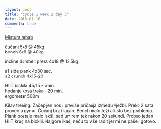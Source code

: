 ```yaml
---
layout: post
title: "cycle 1 week 2 day 3"
date: 2016-01-16
comments: true
---
```


[Mistura rehab](/snagata/log/2015/07/20/mistura-rehab/)

čučanj 5x8 @ 45kg  
bench 5x8 @ 40kg  

incline dumbell press 4x18 @ 12.5kg

a1 side plank 4x30 sec.  
a2 crunch 4x15-20  

HIIT bickila 45/15 - 7min.  
hodanje kosa traka - 20 min.  
ergometar 500m  

Kilav trening. Začepljen nos i previše pričanja između vježbi. Preko 2 sata proveo u gymu. Čučanj brz i lagan. Bench malo teži ali isto bez problema. Plank postaje malo lakši, sad umirem tek nakon 20 sekundi. Probao jedan HIIT krug na bickili. Najgore ikad, neću to više radit jer mi ne paše i gotovo. 
